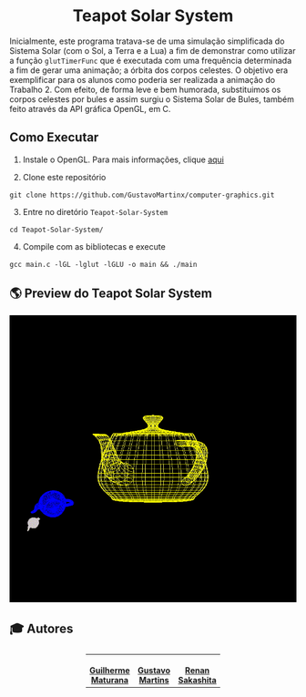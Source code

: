 
<h1 align='center'> Teapot Solar System </h1>

Inicialmente, este programa tratava-se de uma simulação simplificada do Sistema Solar (com o Sol, a Terra e a Lua) a fim de demonstrar como utilizar a função `glutTimerFunc` que é executada com uma frequência determinada a fim de gerar uma animação; a órbita dos corpos celestes. O objetivo era exemplificar para os alunos como poderia ser realizada a animação do Trabalho 2.
Com efeito, de forma leve e bem humorada, substituimos os corpos celestes por bules e assim surgiu o Sistema Solar de Bules,
também feito através da API gráfica OpenGL, em C.

## Como Executar

1. Instale o OpenGL. Para mais informações, clique [aqui](https://edisciplinas.usp.br/pluginfile.php/4264396/mod_resource/content/1/guia-de-instalacao.pdf)

2. Clone este repositório
```
git clone https://github.com/GustavoMartinx/computer-graphics.git
```

3. Entre no diretório `Teapot-Solar-System`
```
cd Teapot-Solar-System/
```

4. Compile com as bibliotecas e execute
```
gcc main.c -lGL -lglut -lGLU -o main && ./main
```

## :earth_americas: Preview do Teapot Solar System 
![Preview Teapot Solar System](../FinalProject/img/v2/videos/teapot.gif)



## :mortar_board: Autores

<table style="flex-wrap: wrap; display: flex; align-items: center;  flex-direction: column;" ><tr>


<td align="center"><a href="https://github.com/Fgarm">
 <img style="border-radius: 50%;" src="https://avatars.githubusercontent.com/u/69016293?v=4" width="100px;" alt=""/>
<br />
 <b>Guilherme<br>Maturana</b></a>
 <a href="https://github.com/Fgarm" title="Repositorio Guilherme Maturana"></a>
</td>

<td align="center"><a href="https://github.com/GustavoMartinx">
 <img style="border-radius: 50%;" src="https://avatars.githubusercontent.com/u/90780907?v=4" width="100px;" alt=""/>
<br />
 <b>Gustavo<br>Martins</b>
 </a> <a href="https://github.com/GustavoMartinx" title="Repositorio Gustavo Martins"></a>
</td>

<td align="center"><a href="https://github.com/RenanGAS">
 <img style="border-radius: 50%;" src="https://avatars.githubusercontent.com/u/68087317?v=4" width="100px;" alt=""/>
<br />
 <b>Renan<br>Sakashita
</b>
 </a> <a href="https://github.com/RenanGAS" title="Repositorio Renan Sakashita"></a>

</td>

</tr></table>
